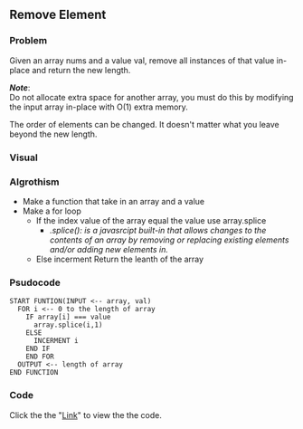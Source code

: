 ## Remove Element
### Problem
Given an array nums and a value val, remove all instances of that value in-place and return the new length.

__*Note*__:<br>
Do not allocate extra space for another array, you must do this by modifying the input array in-place with O(1) extra memory.

The order of elements can be changed. It doesn't matter what you leave beyond the new length.

### Visual
<p align="center">
<!-- <img src=".jpg"  width="350" > -->
</p>

### Algrothism
* Make a function that take in an array and a value
* Make  a for loop
  * If the index value of the array equal the value
    use array.splice
     * *.splice(): is a javasrcipt built-in that allows changes to the contents of an array by removing or replacing existing elements and/or adding new elements in.*
  * Else incerment
Return the leanth of the array
### Psudocode
```
START FUNTION(INPUT <-- array, val)
  FOR i <-- 0 to the length of array
    IF array[i] === value
      array.splice(i,1)
    ELSE
      INCERMENT i
    END IF
    END FOR
  OUTPUT <-- length of array
END FUNCTION
```
### Code
Click the the "[Link](removeElement.js)" to view the the code. 
